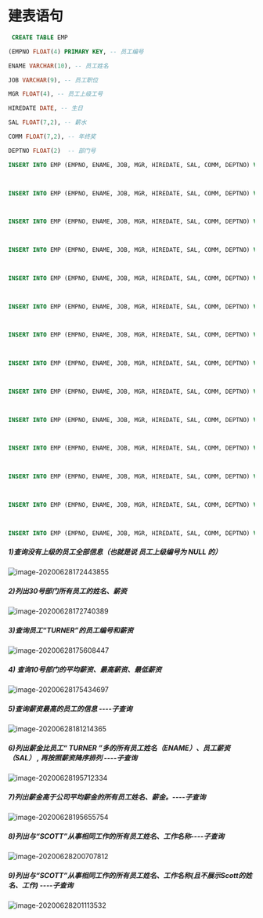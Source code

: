 # 建表语句

```sql
 CREATE TABLE EMP 

(EMPNO FLOAT(4) PRIMARY KEY, -- 员工编号

ENAME VARCHAR(10), -- 员工姓名

JOB VARCHAR(9), -- 员工职位

MGR FLOAT(4), -- 员工上级工号

HIREDATE DATE, -- 生日

SAL FLOAT(7,2), -- 薪水

COMM FLOAT(7,2), -- 年终奖

DEPTNO FLOAT(2)  -- 部门号
```

 

 

 

```sql
INSERT INTO EMP (EMPNO, ENAME, JOB, MGR, HIREDATE, SAL, COMM, DEPTNO) VALUES (7369, 'SMITH', 'CLERK', 7902, '1980-12-17', 800, NULL, 20);

 

INSERT INTO EMP (EMPNO, ENAME, JOB, MGR, HIREDATE, SAL, COMM, DEPTNO) VALUES (7499, 'ALLEN', 'SALESMAN', 7698, '1981-02-20', 1600, 300, 30);

 

INSERT INTO EMP (EMPNO, ENAME, JOB, MGR, HIREDATE, SAL, COMM, DEPTNO) VALUES (7521, 'WARD', 'SALESMAN', 7698, '1981-02-22', 1250, 500, 30);

 

INSERT INTO EMP (EMPNO, ENAME, JOB, MGR, HIREDATE, SAL, COMM, DEPTNO) VALUES (7566, 'JONES', 'MANAGER', 7839, '1981-04-02', 2975, NULL, 20);

 

INSERT INTO EMP (EMPNO, ENAME, JOB, MGR, HIREDATE, SAL, COMM, DEPTNO) VALUES (7654, 'MARTIN', 'SALESMAN', 7698, '1981-09-28', 1250, 1400, 30);

 

INSERT INTO EMP (EMPNO, ENAME, JOB, MGR, HIREDATE, SAL, COMM, DEPTNO) VALUES (7698, 'BLAKE', 'MANAGER', 7839, '1981-05-01', 2850, NULL, 30);

 

INSERT INTO EMP (EMPNO, ENAME, JOB, MGR, HIREDATE, SAL, COMM, DEPTNO) VALUES (7782, 'CLARK', 'MANAGER', 7839, '1981-06-09', 2450, NULL, 10);

 

INSERT INTO EMP (EMPNO, ENAME, JOB, MGR, HIREDATE, SAL, COMM, DEPTNO) VALUES (7788, 'SCOTT', 'ANALYST', 7566, '1987-04-19', 3000, NULL, 20);

 

INSERT INTO EMP (EMPNO, ENAME, JOB, MGR, HIREDATE, SAL, COMM, DEPTNO) VALUES (7839, 'KING', 'PRESIDENT', NULL, '1981-11-17', 5000, NULL, 10);

 

INSERT INTO EMP (EMPNO, ENAME, JOB, MGR, HIREDATE, SAL, COMM, DEPTNO) VALUES (7844, 'TURNER', 'SALESMAN', 7698, '1981-09-08', 1500, 0, 30);

 

INSERT INTO EMP (EMPNO, ENAME, JOB, MGR, HIREDATE, SAL, COMM, DEPTNO) VALUES (7876, 'ADAMS', 'CLERK', 7788, '1987-05-23', 1100, NULL, 20);

 

INSERT INTO EMP (EMPNO, ENAME, JOB, MGR, HIREDATE, SAL, COMM, DEPTNO) VALUES (7900, 'JAMES', 'CLERK', 7698, '1981-12-03', 950, NULL, 30);

 

INSERT INTO EMP (EMPNO, ENAME, JOB, MGR, HIREDATE, SAL, COMM, DEPTNO) VALUES (7902, 'FORD', 'ANALYST', 7566,'1981-12-02', 3000, NULL, 20);

 

INSERT INTO EMP (EMPNO, ENAME, JOB, MGR, HIREDATE, SAL, COMM, DEPTNO) VALUES (7934, 'MILLER', 'CLERK', 7782, '1982-01-23', 1300, NULL, 10);
```

 

 

 

##### 1)查询没有上级的员工全部信息（也就是说 员工上级编号为 NULL 的）

![image-20200628172443855](%E6%96%B0%E5%BB%BA%E6%96%87%E6%9C%AC%E6%96%87%E6%A1%A3.images/image-20200628172443855.png)

##### 2)列出30号部门所有员工的姓名、薪资

![image-20200628172740389](%E6%96%B0%E5%BB%BA%E6%96%87%E6%9C%AC%E6%96%87%E6%A1%A3.images/image-20200628172740389.png)

##### 3)查询员工“TURNER”的员工编号和薪资

![image-20200628175608447](%E6%96%B0%E5%BB%BA%E6%96%87%E6%9C%AC%E6%96%87%E6%A1%A3.images/image-20200628175608447.png)

##### 4) 查询10号部门的平均薪资、最高薪资、最低薪资

![image-20200628175434697](%E6%96%B0%E5%BB%BA%E6%96%87%E6%9C%AC%E6%96%87%E6%A1%A3.images/image-20200628175434697.png)

##### 5)查询薪资最高的员工的信息 ----子查询

![image-20200628181214365](%E6%96%B0%E5%BB%BA%E6%96%87%E6%9C%AC%E6%96%87%E6%A1%A3.images/image-20200628181214365.png)

##### 6)列出薪金比员工“ TURNER ”多的所有员工姓名（ENAME）、员工薪资（SAL） , 再按照薪资降序排列 ----子查询

![image-20200628195712334](%E6%96%B0%E5%BB%BA%E6%96%87%E6%9C%AC%E6%96%87%E6%A1%A3.images/image-20200628195712334.png)

##### 7)列出薪金高于公司平均薪金的所有员工姓名、薪金。----子查询

![image-20200628195655754](%E6%96%B0%E5%BB%BA%E6%96%87%E6%9C%AC%E6%96%87%E6%A1%A3.images/image-20200628195655754.png)

##### 8)列出与“SCOTT”从事相同工作的所有员工姓名、工作名称----子查询

![image-20200628200707812](%E6%96%B0%E5%BB%BA%E6%96%87%E6%9C%AC%E6%96%87%E6%A1%A3.images/image-20200628200707812.png)

##### 9)列出与“SCOTT”从事相同工作的所有员工姓名、工作名称(且不展示Scott的姓名、工作) ----子查询

 ![image-20200628201113532](%E6%96%B0%E5%BB%BA%E6%96%87%E6%9C%AC%E6%96%87%E6%A1%A3.images/image-20200628201113532.png)